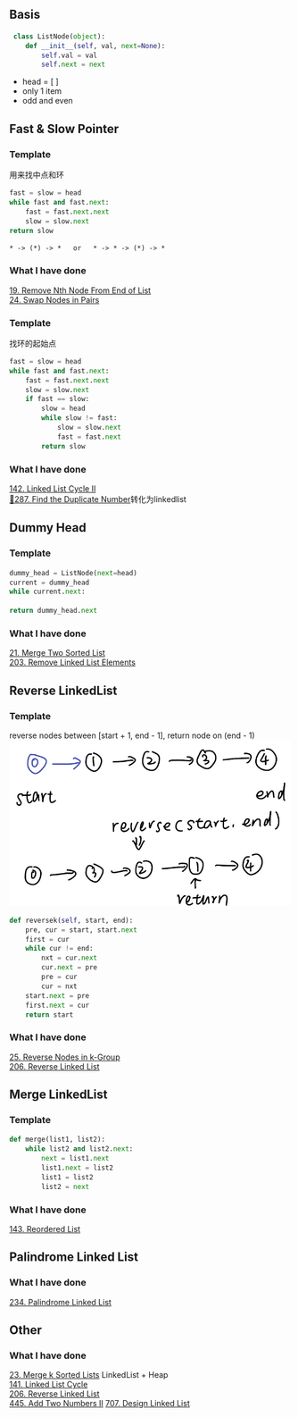 ## Basis
``` python
 class ListNode(object):
    def __init__(self, val, next=None):
        self.val = val
        self.next = next
```
* head = [ ]
* only 1 item
* odd and even

## Fast & Slow Pointer
### Template
用来找中点和环
``` python
fast = slow = head
while fast and fast.next:
    fast = fast.next.next
    slow = slow.next
return slow
```
`* -> (*) -> *   or   * -> * -> (*) -> *`

### What I have done
[19. Remove Nth Node From End of List](https://leetcode.com/problems/remove-nth-node-from-end-of-list/description/)  
[24. Swap Nodes in Pairs](https://leetcode.com/problems/swap-nodes-in-pairs/description/)  

### Template
找环的起始点
``` python
fast = slow = head
while fast and fast.next:
    fast = fast.next.next
    slow = slow.next
    if fast == slow:
        slow = head
        while slow != fast:
            slow = slow.next
            fast = fast.next
        return slow
```
### What I have done
[142. Linked List Cycle II](https://leetcode.com/problems/linked-list-cycle-ii/description/)  
[🌟287. Find the Duplicate Number](https://leetcode.com/problems/find-the-duplicate-number/description/)转化为linkedlist  


## Dummy Head
### Template
``` python
dummy_head = ListNode(next=head)
current = dummy_head
while current.next:

return dummy_head.next
```
### What I have done
[21. Merge Two Sorted List](https://leetcode.com/problems/merge-two-sorted-lists/description/)  
[203. Remove Linked List Elements](https://leetcode.com/problems/remove-linked-list-elements/description/)

## Reverse LinkedList
### Template
reverse nodes between [start + 1, end - 1], return node on (end - 1)  
![Example Image](images/linked_list_reverse.jpg)
``` python
def reversek(self, start, end):
    pre, cur = start, start.next
    first = cur
    while cur != end:
        nxt = cur.next
        cur.next = pre
        pre = cur
        cur = nxt
    start.next = pre
    first.next = cur
    return start
```

### What I have done
[25. Reverse Nodes in k-Group](https://leetcode.com/problems/reverse-nodes-in-k-group/description/)  
[206. Reverse Linked List](https://leetcode.com/problems/reverse-linked-list/description/)

## Merge LinkedList
### Template
``` python
def merge(list1, list2):
    while list2 and list2.next:
        next = list1.next
        list1.next = list2
        list1 = list2
        list2 = next
```
### What I have done
[143. Reordered List](https://leetcode.com/problems/reorder-list/description/)

## Palindrome Linked List
### What I have done
[234. Palindrome Linked List](https://leetcode.com/problems/palindrome-linked-list/description/)

## Other
### What I have done
[23. Merge k Sorted Lists](https://leetcode.com/problems/merge-k-sorted-lists/description/) LinkedList + Heap  
[141. Linked List Cycle](https://leetcode.com/problems/linked-list-cycle/description/)  
[206. Reverse Linked List](https://leetcode.com/problems/reverse-linked-list/description/)  
[445. Add Two Numbers II](https://leetcode.com/problems/add-two-numbers-ii/description/)
[707. Design Linked List](https://leetcode.com/problems/design-linked-list/description/)

